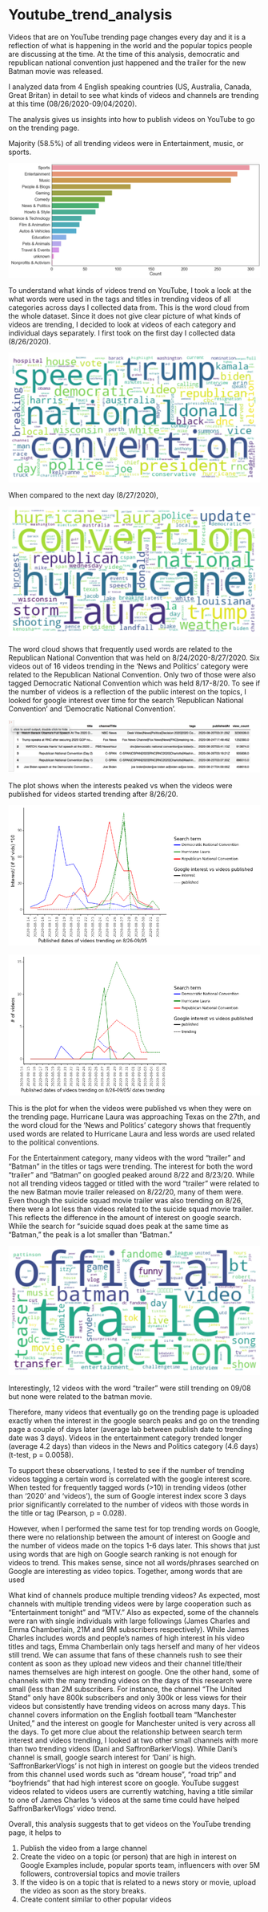 # Youtube_trend_analysis

Videos that are on YouTube trending page changes every day and it is a reflection of what is happening in the world and the popular topics people are discussing at the time. At the time of this analysis, democratic and republican national convention just happened and the trailer for the new Batman movie was released.

I analyzed data from 4 English speaking countries (US, Australia, Canada, Great Britan) in detail to see what kinds of videos and channels are trending at this time (08/26/2020-09/04/2020). 

The analysis gives us insights into how to publish videos on YouTube to go on the trending page.

Majority (58.5%) of all trending videos were in Entertainment, music, or sports. 

![categories](/images/categories.png)

To understand what kinds of videos trend on YouTube, I took a look at the what words were used in the tags and titles in trending videos of all categories across days I collected data from. This is the word cloud from the whole dataset. Since it does not give clear picture of what kinds of videos are trending, I decided to look at videos of each category and individual days separately.
I first took on the first day I collected data (8/26/2020). 

![worldcloudn26](/images/wordcloudnews26.png)

When compared to the next day (8/27/2020), 

![worldcloudn27](/images/wordcloudnews27.png)

The word cloud shows that frequently used words are related to the Republican National Convention that was held on 8/24/2020-8/27/2020. Six videos out of 16 videos trending in the ‘News and Politics’ category were related to the Republican National Convention. Only two of those were also tagged Democratic National Convention which was held 8/17-8/20. To see if the number of videos is a reflection of the public interest on the topics, I looked for google interest over time for the search ‘Republican National Convention’ and ‘Democratic National Convention’. 

![conventionvideos](/images/Screen%20Shot%202020-09-09%20at%2012.58.03%20PM.png)


The plot shows when the interests peaked vs when the videos were published for videos started trending after 8/26/20.

![politicsinterest](/images/publishedvsinterestnews.png)


![politics](/images/politicsdr.png)

This is the plot for when the videos were published vs when they were on the trending page. 
Hurricane Laura was approaching Texas on the 27th, and the word cloud for the ‘News and Politics’ category shows that frequently used words are related to Hurricane Laura and less words are used related to the political conventions.

For the Entertainment category, many videos with the word “trailer” and “Batman” in the titles or tags were trending. The interest for both the word “trailer” and “Batman” on googled peaked around 8/22 and 8/23/20. While not all trending videos tagged or titled with the word “trailer” were related to the new Batman movie trailer released on 8/22/20, many of them were. Even though the suicide squad movie trailer was also trending on 8/26, there were a lot less than videos related to the suicide squad movie trailer. This reflects the difference in the amount of interest on google search. While the search for “suicide squad does peak at the same time as “Batman,” the peak is a lot smaller than “Batman.”

![ewordcloud26](/images/wordcloudentertainment26.png)

Interestingly, 12 videos with the word “trailer” were still trending on 09/08 but none were related to the batman movie. 



Therefore, many videos that eventually go on the trending page is uploaded exactly when the interest in the google search peaks and go on the trending page a couple of days later (average lab between publish date to trending date was 3 days). Videos in the entertainment category trended longer (average 4.2 days) than videos in the News and Politics category (4.6 days) (t-test, p = 0.0058).


To support these observations, I tested to see if the number of trending videos tagging a certain word is correlated with the google interest score. When tested for frequently tagged words (>10) in trending videos (other than ‘2020’ and ‘videos’), the sum of Google interest index score 3 days prior significantly correlated to the number of videos with those words in the title or tag (Pearson, p = 0.028). 

However, when I performed the same test for top trending words on Google, there were no relationship between the amount of interest on Google and the number of videos made on the topics 1-6 days later. This shows that just using words that are high on Google search ranking is not enough for videos to trend. This makes sense, since not all words/phrases searched on Google are interesting as video topics. Together, among words that are used 

What kind of channels produce multiple trending videos?
As expected, most channels with multiple trending videos were by large cooperation such as “Entertainment tonight” and “MTV.”
Also as expected, some of the channels were ran with single individuals with large followings (James Charles and Emma Chamberlain, 21M and 9M subscribers respectively). While James Charles includes words and people’s names of high interest in his video titles and tags, Emma Chamberlain only tags herself and many of her videos still trend. We can assume that fans of these channels rush to see their content as soon as they upload new videos and their channel title/their names themselves are high interest on google. One the other hand, some of channels with the many trending videos on the days of this research were small (less than 2M subscribers. For instance, the channel “The United Stand” only have 800k subscribers and only 300k or less views for their videos but consistently have trending videos on across many days. This channel covers information on the English football team “Manchester United,” and the interest on google for Manchester united is very across all the days. 
To get more clue about the relationship between search term interest and videos trending, I looked at two other small channels with more than two trending videos (Dani and SaffronBarkerVlogs). While Dani’s channel is small, google search interest for ‘Dani’ is high. ‘SaffronBarkerVlogs’ is not high in interest on google but the videos trended from this channel used words such as “dream house”, “road trip” and “boyfriends” that had high interest score on google. YouTube suggest videos related to videos users are currently watching, having a title similar to one of James Charles ‘s videos at the same time could have helped SaffronBarkerVlogs’ video trend. 

Overall, this analysis suggests that to get videos on the YouTube trending page, it helps to 
1.	Publish the video from a large channel 
2.	Create the video on a topic (or person) that are high in interest on Google
Examples include, popular sports team, influencers with over 5M followers, controversial topics and movie trailers
3.	If the video is on a topic that is related to a news story or movie, upload the video as soon as the story breaks.
4.	Create content similar to other popular videos 



